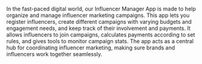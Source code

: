 In the fast-paced digital world, our Influencer Manager App is made to help organize and manage influencer marketing campaigns. 
This app lets you register influencers, create different campaigns with varying budgets and engagement needs, and keep track of their involvement and payments. 
It allows influencers to join campaigns, calculates payments according to set rules, and gives tools to monitor campaign stats. 
The app acts as a central hub for coordinating influencer marketing, making sure brands and influencers work together seamlessly.
